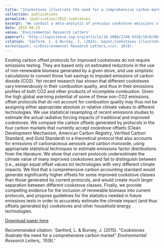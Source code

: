 ```yaml
---
title: "1Cookstoves illustrate the need for a comprehensive carbon market"
collection: publications
permalink: /publication/2015-cookstoves
excerpt: 'We conduct a meta-analysis of previous cookstove emissions studies to improve greenhouse gas emission estimates of different stove classes and use this to show that incentive structures provided by current carbon markets promote stoves that have a larger greenhouse gas footprint.'
date: 2015-08-25
venue: 'Environmental Research Letters'
paperurl: 'http://iopscience.iop.org/article/10.1088/1748-9326/10/8/084026/meta'
citation: 'Sanford, L. & Burney, J. (2015). &quot;Cookstoves illustrate the need for a comprehensive carbon
market&quot; <i>Environmental Research Letters,</i>. 10(8).'
---
```

Existing carbon offset protocols for improved cookstoves do not require emissions testing. They are based only on estimated reductions in the use of non-renewable biomass generated by a given stove, and use simplistic calculations to convert those fuel savings to imputed emissions of carbon dioxide (CO2). Yet recent research has shown that different cookstoves vary tremendously in their combustion quality, and thus in their emissions profiles of both CO2 and other products of incomplete combustion. Given the high global warming potential of some of these non-CO2 emissions, offset protocols that do not account for combustion quality may thus not be assigning either appropriate absolute or relative climate values to different technologies. We use statistical resampling of recent emissions studies to estimate the actual radiative forcing impacts of traditional and improved cookstoves. We compare the carbon offsets generated by protocols in the four carbon markets that currently accept cookstove offsets (Clean Development Mechanism, American Carbon Registry, Verified Carbon Standard, and Gold Standard) to a theoretical protocol that also accounts for emissions of carbonaceous aerosols and carbon monoxide, using appropriate statistical techniques to estimate emissions factor distributions from the literature. We show that current protocols underestimate the climate value of many improved cookstoves and fail to distinguish between (i.e., assign equal offset values to) technologies with very different climate impacts. We find that a comprehensive carbon accounting standard would generate significantly higher offsets for some improved cookstove classes than those generated by current protocols, and would create much larger separation between different cookstove classes. Finally, we provide compelling evidence for the inclusion of renewable biomass into current protocols, and propose guidelines for the statistics needed in future emissions tests in order to accurately estimate the climate impact (and thus offsets generated by) cookstoves and other household energy technologies.

[Download paper here](http://iopscience.iop.org/article/10.1088/1748-9326/10/8/084026/meta)

Recommended citation: 'Sanford, L. & Burney, J. (2015). &quot;Cookstoves illustrate the need for a comprehensive carbon
market&quot; <i>Environmental Research Letters,</i>. 10(8).'
